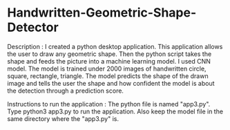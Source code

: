 # Handwritten-Geometric-Shape-Detector
Description : 
I created a python desktop application. This application allows the user to draw any geometric shape. Then the python script takes the shape and feeds the picture into a machine learning model. I used CNN model. The model is trained under 2000 images of handwritten circle, square, rectangle, triangle. The model predicts the shape of the drawn image and tells the user the shape and how confident the model is about the detection through a prediction score. 

Instructions to run the application : 
The python file is named "app3.py". Type python3 app3.py to run the application. Also keep the model file in the same directory where the "app3.py" is. 
